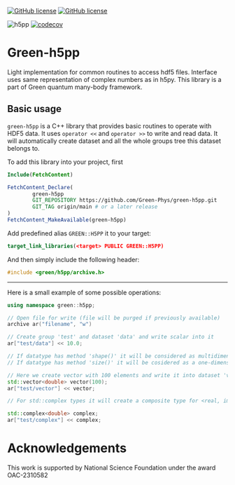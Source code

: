 [![GitHub license](https://img.shields.io/github/license/Green-Phys/green-h5pp?cacheSeconds=3600&color=informational&label=License)](./LICENSE)
[![GitHub license](https://img.shields.io/badge/C%2B%2B-17-blue)](https://en.cppreference.com/w/cpp/compiler_support/17)

![h5pp](https://github.com/Green-Phys/green-h5pp/actions/workflows/h5pp-test.yaml/badge.svg)
[![codecov](https://codecov.io/github/Green-Phys/green-h5pp/graph/badge.svg?token=R5SDWK6BTR)](https://codecov.io/github/Green-Phys/green-h5pp)

# Green-h5pp

Light implementation for common routines to access hdf5 files.
Interface uses same representation of complex numbers as in h5py. This library is a part of 
Green quantum many-body framework.

## Basic usage

`green-h5pp` is a C++ library that provides basic routines to operate with HDF5 data.
It uses `operator <<` and `operator >>` to write and read data. It will automatically 
create dataset and all the whole groups tree this dataset belongs to.

To add this library into your project, first 

```CMake
Include(FetchContent)

FetchContent_Declare(
        green-h5pp
        GIT_REPOSITORY https://github.com/Green-Phys/green-h5pp.git
        GIT_TAG origin/main # or a later release
)
FetchContent_MakeAvailable(green-h5pp)
```
Add predefined alias `GREEN::H5PP` it to your target:
```CMake
target_link_libraries(<target> PUBLIC GREEN::H5PP)
```
And then simply include the following header:
```cpp
#include <green/h5pp/archive.h>
```

***
Here is a small example of some possible operations:


```cpp
using namespace green::h5pp;

// Open file for write (file will be purged if previously available)
archive ar("filename", "w")

// Create group 'test' and dataset 'data' and write scalar into it
ar["test/data"] << 10.0;

// If datatype has method 'shape()' it will be considered as multidimensional data.
// If datatype has method 'size()' it will be cosidered as a one-dimensional data.

// Here we create vector with 100 elements and write it into dataset 'vector'
std::vector<double> vector(100);
ar["test/vector"] << vector;

// For std::complex types it will create a composite type for <real, imag> pairs

std::complex<double> complex;
ar["test/complex"] << complex;
```

# Acknowledgements

This work is supported by National Science Foundation under the award OAC-2310582
